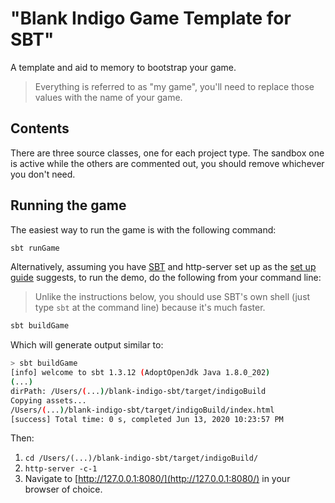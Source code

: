# "Blank Indigo Game Template for SBT"

A template and aid to memory to bootstrap your game.

> Everything is referred to as "my game", you'll need to replace those values with the name of your game.

## Contents

There are three source classes, one for each project type. The sandbox one is active while the others are commented out, you should remove whichever you don't need.

## Running the game

The easiest way to run the game is with the following command:

```bash
sbt runGame
```

Alternatively, assuming you have [SBT](https://www.scala-sbt.org/) and http-server set up as the [set up guide](https://indigoengine.io/docs/quickstart/setup-and-configuration) suggests, to run the demo, do the following from your command line:

> Unlike the instructions below, you should use SBT's own shell (just type `sbt` at the command line) because it's much faster.

```bash
sbt buildGame
```

Which will generate output similar to:

```bash
> sbt buildGame
[info] welcome to sbt 1.3.12 (AdoptOpenJdk Java 1.8.0_202)
(...)
dirPath: /Users/(...)/blank-indigo-sbt/target/indigoBuild
Copying assets...
/Users/(...)/blank-indigo-sbt/target/indigoBuild/index.html
[success] Total time: 0 s, completed Jun 13, 2020 10:23:57 PM
```

Then:

1. `cd /Users/(...)/blank-indigo-sbt/target/indigoBuild/`
2. `http-server -c-1`
3. Navigate to [http://127.0.0.1:8080/](http://127.0.0.1:8080/) in your browser of choice.

